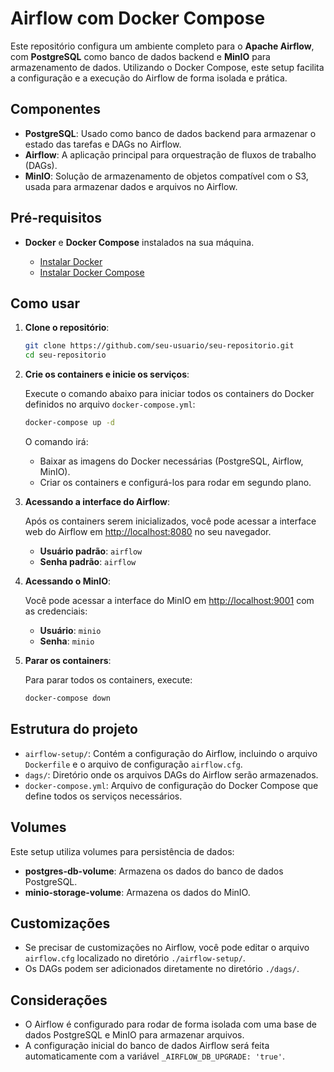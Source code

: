 # Airflow com Docker Compose

Este repositório configura um ambiente completo para o **Apache Airflow**, com **PostgreSQL** como banco de dados backend e **MinIO** para armazenamento de dados. Utilizando o Docker Compose, este setup facilita a configuração e a execução do Airflow de forma isolada e prática.

## Componentes

- **PostgreSQL**: Usado como banco de dados backend para armazenar o estado das tarefas e DAGs no Airflow.
- **Airflow**: A aplicação principal para orquestração de fluxos de trabalho (DAGs).
- **MinIO**: Solução de armazenamento de objetos compatível com o S3, usada para armazenar dados e arquivos no Airflow.

## Pré-requisitos

- **Docker** e **Docker Compose** instalados na sua máquina.

    - [Instalar Docker](https://docs.docker.com/get-docker/)
    - [Instalar Docker Compose](https://docs.docker.com/compose/install/)

## Como usar

1. **Clone o repositório**:

    ```bash
    git clone https://github.com/seu-usuario/seu-repositorio.git
    cd seu-repositorio
    ```

2. **Crie os containers e inicie os serviços**:

    Execute o comando abaixo para iniciar todos os containers do Docker definidos no arquivo `docker-compose.yml`:

    ```bash
    docker-compose up -d
    ```

    O comando irá:

    - Baixar as imagens do Docker necessárias (PostgreSQL, Airflow, MinIO).
    - Criar os containers e configurá-los para rodar em segundo plano.

3. **Acessando a interface do Airflow**:

    Após os containers serem inicializados, você pode acessar a interface web do Airflow em [http://localhost:8080](http://localhost:8080) no seu navegador.

    - **Usuário padrão**: `airflow`
    - **Senha padrão**: `airflow`

4. **Acessando o MinIO**:

    Você pode acessar a interface do MinIO em [http://localhost:9001](http://localhost:9001) com as credenciais:

    - **Usuário**: `minio`
    - **Senha**: `minio`

5. **Parar os containers**:

    Para parar todos os containers, execute:

    ```bash
    docker-compose down
    ```

## Estrutura do projeto

- `airflow-setup/`: Contém a configuração do Airflow, incluindo o arquivo `Dockerfile` e o arquivo de configuração `airflow.cfg`.
- `dags/`: Diretório onde os arquivos DAGs do Airflow serão armazenados.
- `docker-compose.yml`: Arquivo de configuração do Docker Compose que define todos os serviços necessários.

## Volumes

Este setup utiliza volumes para persistência de dados:

- **postgres-db-volume**: Armazena os dados do banco de dados PostgreSQL.
- **minio-storage-volume**: Armazena os dados do MinIO.

## Customizações

- Se precisar de customizações no Airflow, você pode editar o arquivo `airflow.cfg` localizado no diretório `./airflow-setup/`.
- Os DAGs podem ser adicionados diretamente no diretório `./dags/`.

## Considerações

- O Airflow é configurado para rodar de forma isolada com uma base de dados PostgreSQL e MinIO para armazenar arquivos.
- A configuração inicial do banco de dados Airflow será feita automaticamente com a variável `_AIRFLOW_DB_UPGRADE: 'true'`.
